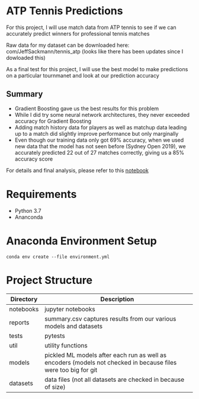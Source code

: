 # ATP Tennis Predictions

For this project, I will use match data from ATP tennis to see if we can accurately predict winners for professional tennis matches

Raw data for my dataset can be downloaded here: com/JeffSackmann/tennis_atp (looks like there has been updates since I dowloaded this)

As a final test for this project, I will use the best model to make predictions on a particular tournmanet and look at our prediction accuracy


## Summary

* Gradient Boosting gave us the best results for this problem 
* While I did try some neural network architectures, they never exceeded accuracy for Gradient Boosting
* Adding match history data for players as well as matchup data leading up to a match did slightly improve performance but only marginally
* Even though our training data only got 69% accuracy, when we used new data that the model has not seen before (Sydney Open 2019), we accurately predicted 22 out of 27 matches correctly, giving us a 85% accuracy score

For details and final analysis, please refer to this [notebook]()

# Requirements

* Python 3.7
* Ananconda

# Anaconda Environment Setup

```
conda env create --file environment.yml
```

# Project Structure

| Directory | Description |
| ---------- | ---------- |
| notebooks | jupyter notebooks |
| reports | summary.csv captures results from our various models and datasets |
| tests | pytests |
| util | utility functions |
| models | pickled ML models after each run as well as encoders (models not checked in because files were too big for git |
| datasets | data files (not all datasets are checked in because of size) |


